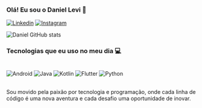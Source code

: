### Olá! Eu sou o Daniel Levi 🤙

[![Linkedin](https://img.shields.io/badge/LinkedIn-0077B5?style=for-the-badge&logo=linkedin&logoColor=white)](https://www.linkedin.com/in/daniel-argolo-nunes-42a8981a0/)
[![Instagram](https://img.shields.io/badge/Instagram-E4405F?style=for-the-badge&logo=instagram&logoColor=white)](https://www.instagram.com/levi_an_2/)

![Daniel GitHub stats](https://github-readme-stats.vercel.app/api?username=daniellanunes&show_icons=true&theme=dark)

### Tecnologias que eu uso no meu dia 💻

<div style="display: inline_block"></br>
    <img align="center" alt="Android" src="https://img.shields.io/badge/Android-3DDC84?style=for-the-badge&logo=android&logoColor=white"/>
    <img align="center" alt="Java" src="https://img.shields.io/badge/Java-ED8B00?style=for-the-badge&logo=openjdk&logoColor=white"/>
    <img align="center" alt="Kotlin" src="https://img.shields.io/badge/Kotlin-0095D5?&style=for-the-badge&logo=kotlin&logoColor=white">
    <img align="center" alt="Flutter" src="https://img.shields.io/badge/Flutter-02569B?style=for-the-badge&logo=flutter&logoColor=white"/>
    <img align="center" alt="Python" src="https://img.shields.io/badge/Python-3776AB?style=for-the-badge&logo=python&logoColor=white"/>
</div><br/>

Sou movido pela paixão por tecnologia e programação, onde cada linha de código é uma nova aventura e cada desafio uma oportunidade de inovar.


